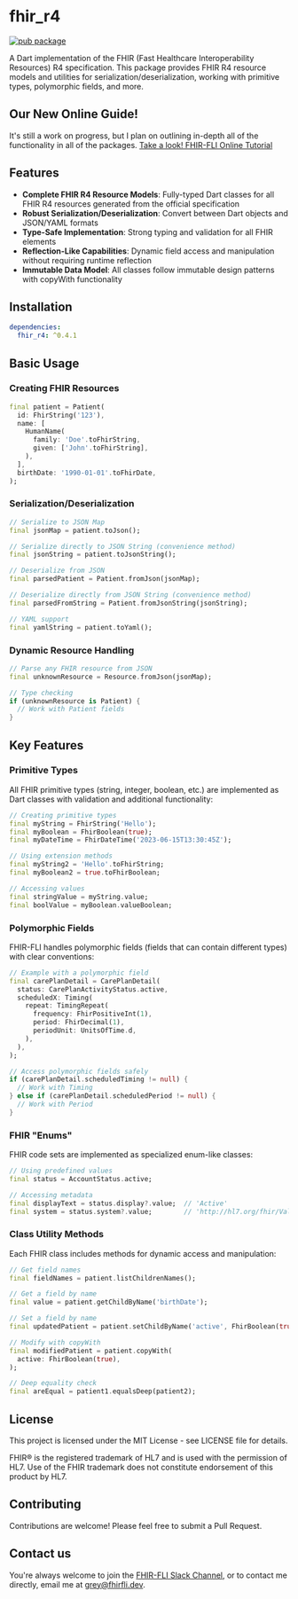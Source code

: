 # fhir_r4

[![pub package](https://img.shields.io/pub/v/fhir_r4.svg)](https://pub.dev/packages/fhir_r4)

A Dart implementation of the FHIR (Fast Healthcare Interoperability Resources) R4 specification. This package provides FHIR R4 resource models and utilities for serialization/deserialization, working with primitive types, polymorphic fields, and more.

## Our New Online Guide!

It's still a work on progress, but I plan on outlining in-depth all of the functionality in all of the packages. [Take a look! FHIR-FLI Online Tutorial](https://fhir-fli.github.io/fhir_fli_documentation/docs)

## Features

- **Complete FHIR R4 Resource Models**: Fully-typed Dart classes for all FHIR R4 resources generated from the official specification
- **Robust Serialization/Deserialization**: Convert between Dart objects and JSON/YAML formats
- **Type-Safe Implementation**: Strong typing and validation for all FHIR elements
- **Reflection-Like Capabilities**: Dynamic field access and manipulation without requiring runtime reflection
- **Immutable Data Model**: All classes follow immutable design patterns with copyWith functionality

## Installation

```yaml
dependencies:
  fhir_r4: ^0.4.1
```

## Basic Usage

### Creating FHIR Resources

```dart
final patient = Patient(
  id: FhirString('123'),
  name: [
    HumanName(
      family: 'Doe'.toFhirString,
      given: ['John'.toFhirString],
    ),
  ],
  birthDate: '1990-01-01'.toFhirDate,
);
```

### Serialization/Deserialization

```dart
// Serialize to JSON Map
final jsonMap = patient.toJson();

// Serialize directly to JSON String (convenience method)
final jsonString = patient.toJsonString();

// Deserialize from JSON
final parsedPatient = Patient.fromJson(jsonMap);

// Deserialize directly from JSON String (convenience method)
final parsedFromString = Patient.fromJsonString(jsonString);

// YAML support
final yamlString = patient.toYaml();
```

### Dynamic Resource Handling

```dart
// Parse any FHIR resource from JSON
final unknownResource = Resource.fromJson(jsonMap);

// Type checking
if (unknownResource is Patient) {
  // Work with Patient fields
}
```

## Key Features

### Primitive Types

All FHIR primitive types (string, integer, boolean, etc.) are implemented as Dart classes with validation and additional functionality:

```dart
// Creating primitive types
final myString = FhirString('Hello');
final myBoolean = FhirBoolean(true);
final myDateTime = FhirDateTime('2023-06-15T13:30:45Z');

// Using extension methods
final myString2 = 'Hello'.toFhirString;
final myBoolean2 = true.toFhirBoolean;

// Accessing values
final stringValue = myString.value;
final boolValue = myBoolean.valueBoolean;
```

### Polymorphic Fields

FHIR-FLI handles polymorphic fields (fields that can contain different types) with clear conventions:

```dart
// Example with a polymorphic field
final carePlanDetail = CarePlanDetail(
  status: CarePlanActivityStatus.active,
  scheduledX: Timing(
    repeat: TimingRepeat(
      frequency: FhirPositiveInt(1),
      period: FhirDecimal(1),
      periodUnit: UnitsOfTime.d,
    ),
  ),
);

// Access polymorphic fields safely
if (carePlanDetail.scheduledTiming != null) {
  // Work with Timing
} else if (carePlanDetail.scheduledPeriod != null) {
  // Work with Period
}
```

### FHIR "Enums"

FHIR code sets are implemented as specialized enum-like classes:

```dart
// Using predefined values
final status = AccountStatus.active;

// Accessing metadata
final displayText = status.display?.value;  // 'Active'
final system = status.system?.value;        // 'http://hl7.org/fhir/ValueSet/account-status'
```

### Class Utility Methods

Each FHIR class includes methods for dynamic access and manipulation:

```dart
// Get field names
final fieldNames = patient.listChildrenNames();

// Get a field by name
final value = patient.getChildByName('birthDate');

// Set a field by name
final updatedPatient = patient.setChildByName('active', FhirBoolean(true));

// Modify with copyWith
final modifiedPatient = patient.copyWith(
  active: FhirBoolean(true),
);

// Deep equality check
final areEqual = patient1.equalsDeep(patient2);
```

## License

This project is licensed under the MIT License - see LICENSE file for details.

FHIR® is the registered trademark of HL7 and is used with the permission of HL7. Use of the FHIR trademark does not constitute endorsement of this product by HL7.

## Contributing

Contributions are welcome! Please feel free to submit a Pull Request.

## Contact us

You're always welcome to join the [FHIR-FLI Slack Channel](https://join.slack.com/t/fhir-fli/shared_invite/zt-337bi02s4-r5RYdLf8_CLXQxosRMdv9A), or to contact me directly, email me at grey@fhirfli.dev.